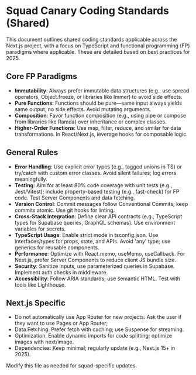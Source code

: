 # Squad Canary Coding Standards (Shared)

This document outlines shared coding standards applicable across the Next.js project, with a focus on TypeScript and functional programming (FP) paradigms where applicable. These are detailed based on best practices for 2025.

## Core FP Paradigms
- **Immutability**: Always prefer immutable data structures (e.g., use spread operators, Object.freeze, or libraries like Immer) to avoid side effects.
- **Pure Functions**: Functions should be pure—same input always yields same output, no side effects. Avoid mutating arguments.
- **Composition**: Favor function composition (e.g., using pipe or compose from libraries like Ramda) over inheritance or complex classes.
- **Higher-Order Functions**: Use map, filter, reduce, and similar for data transformations. In React/Next.js, leverage hooks for composable logic.

## General Rules
- **Error Handling**: Use explicit error types (e.g., tagged unions in TS) or try/catch with custom error classes. Avoid silent failures; log errors meaningfully.
- **Testing**: Aim for at least 80% code coverage with unit tests (e.g., Jest/Vitest); include property-based testing (e.g., fast-check) for FP code. Test Server Components and data fetching.
- **Version Control**: Commit messages follow Conventional Commits; keep commits atomic. Use git hooks for linting.
- **Cross-Stack Integration**: Define clear API contracts (e.g., TypeScript types for Supabase queries, GraphQL schemas). Use environment variables for secrets.
- **TypeScript Usage**: Enable strict mode in tsconfig.json. Use interfaces/types for props, state, and APIs. Avoid 'any' type; use generics for reusable components.
- **Performance**: Optimize with React.memo, useMemo, useCallback. For Next.js, prefer Server Components to reduce client JS bundle size.
- **Security**: Sanitize inputs, use parameterized queries in Supabase. Implement auth checks in middleware.
- **Accessibility**: Follow ARIA standards; use semantic HTML. Test with tools like Lighthouse.

## Next.js Specific
- Do not automatically use App Router for new projects. Ask the user if they want to use Pages or App Router;
- Data Fetching: Prefer fetch with caching; use Suspense for streaming.
- Optimization: Enable dynamic imports for code splitting; optimize images with next/image.
- Dependencies: Keep minimal; regularly update (e.g., Next.js 15+ in 2025).

Modify this file as needed for squad-specific updates.

